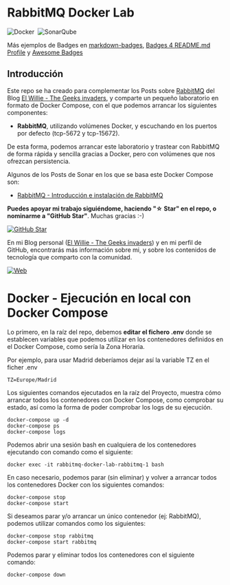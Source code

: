 # RabbitMQ Docker Lab

![Docker](https://img.shields.io/badge/Docker-2496ED?&style=flat&logo=docker&logoColor=ffffff)&nbsp;
![SonarQube](https://img.shields.io/badge/rabbitmq-%23FF6600.svg?&style=flat&logo=rabbitmq&logoColor=white)&nbsp;

Más ejemplos de Badges en [markdown-badges](https://ileriayo.github.io/markdown-badges/), [Badges 4 README.md Profile](https://github.com/alexandresanlim/Badges4-README.md-Profile) y [Awesome Badges](https://github.com/Envoy-VC/awesome-badges)

## Introducción

Este repo se ha creado para complementar los Posts sobre [RabbitMQ](https://elwillie.es/tag/rabbitmq/) del Blog [El Willie - The Geeks invaders](https://elwillie.es/), y comparte un pequeño laboratorio en formato de Docker Compose, con el que podemos arrancar los siguientes componentes:

* **RabbitMQ**, utilizando volúmenes Docker, y escuchando en los puertos por defecto (tcp-5672 y tcp-15672).

De esta forma, podemos arrancar este laboratorio y trastear con RabbitMQ de forma rápida y sencilla gracias a Docker, pero con volúmenes que nos ofrezcan persistencia.

Algunos de los Posts de Sonar en los que se basa este Docker Compose son:

* [RabbitMQ - Introducción e instalación de RabbitMQ](https://elwillie.es/2023/04/27/rabbitmq-introduccion-e-instalacion-de-rabbitmq/)

**Puedes apoyar mi trabajo siguiéndome, haciendo "☆ Star" en el repo, o nominarme a "GitHub Star"**. Muchas gracias :-) 

[![GitHub Star](https://img.shields.io/badge/GitHub-Nominar_a_star-yellow?style=for-the-badge&logo=github&logoColor=white&labelColor=101010)](https://stars.github.com/nominate/)

En mi Blog personal ([El Willie - The Geeks invaders](https://elwillie.es)) y en mi perfil de GitHub, encontrarás más información sobre mi, y sobre los contenidos de tecnología que comparto con la comunidad.

[![Web](https://img.shields.io/badge/GitHub-ElWillieES-14a1f0?style=for-the-badge&logo=github&logoColor=white&labelColor=101010)](https://github.com/ElWillieES)

# Docker - Ejecución en local con Docker Compose

Lo primero, en la raíz del repo, debemos **editar el fichero .env** donde se establecen variables que podemos utilizar en los contenedores definidos en el Docker Compose, como sería la Zona Horaria. 

Por ejemplo, para usar Madrid deberíamos dejar así la variable TZ en el ficher .env

```shell
TZ=Europe/Madrid
```

Los siguientes comandos ejecutados en la raíz del Proyecto, muestra cómo arrancar todos los contenedores con Docker Compose, como comprobar su estado, así como la forma de poder comprobar los logs de su ejecución.

```shell
docker-compose up -d
docker-compose ps
docker-compose logs
```

Podemos abrir una sesión bash en cualquiera de los contenedores ejecutando con comando como el siguiente:

```shell
docker exec -it rabbitmq-docker-lab-rabbitmq-1 bash
```

En caso necesario, podemos parar (sin eliminar) y volver a arrancar todos los contenedores Docker con los siguientes comandos:

```shell
docker-compose stop
docker-compose start
```

Si deseamos parar y/o arrancar un único contenedor (ej: RabbitMQ), podemos utilizar comandos como los siguientes:

```shell
docker-compose stop rabbitmq
docker-compose start rabbitmq
```

Podemos parar y eliminar todos los contenedores con el siguiente comando:

```shell
docker-compose down
```
